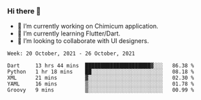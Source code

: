 ### Hi there 👋

<!--
**devcat37/devcat37** is a ✨ _special_ ✨ repository because its `README.md` (this file) appears on your GitHub profile.-->


- 🔭 I’m currently working on Chimicum application.
- 🌱 I’m currently learning Flutter/Dart.
- 👯 I’m looking to collaborate with UI designers.
<!-- - 🤔 I’m looking for help with ... -->

<!--START_SECTION:waka-->
```text
Week: 20 October, 2021 - 26 October, 2021

Dart     13 hrs 44 mins  █████████████████████▓░░░   86.38 % 
Python   1 hr 18 mins    ██░░░░░░░░░░░░░░░░░░░░░░░   08.18 % 
XML      21 mins         ▓░░░░░░░░░░░░░░░░░░░░░░░░   02.30 % 
YAML     16 mins         ▒░░░░░░░░░░░░░░░░░░░░░░░░   01.78 % 
Groovy   9 mins          ▒░░░░░░░░░░░░░░░░░░░░░░░░   00.99 % 
```
<!--END_SECTION:waka-->
